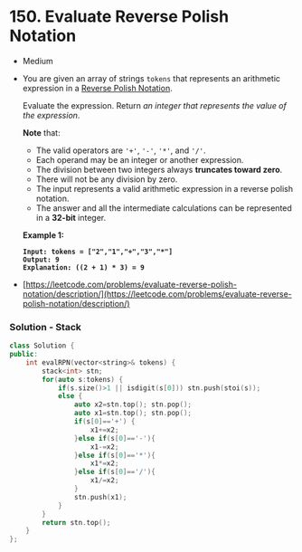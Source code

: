 # 150. Evaluate Reverse Polish Notation

* Medium
*   You are given an array of strings `tokens` that represents an arithmetic expression in a [Reverse Polish Notation](http://en.wikipedia.org/wiki/Reverse\_Polish\_notation).

    Evaluate the expression. Return _an integer that represents the value of the expression_.

    **Note** that:

    * The valid operators are `'+'`, `'-'`, `'*'`, and `'/'`.
    * Each operand may be an integer or another expression.
    * The division between two integers always **truncates toward zero**.
    * There will not be any division by zero.
    * The input represents a valid arithmetic expression in a reverse polish notation.
    * The answer and all the intermediate calculations can be represented in a **32-bit** integer.

    &#x20;

    **Example 1:**

    <pre><code><strong>Input: tokens = ["2","1","+","3","*"]
    </strong><strong>Output: 9
    </strong><strong>Explanation: ((2 + 1) * 3) = 9
    </strong></code></pre>
* [https://leetcode.com/problems/evaluate-reverse-polish-notation/description/](https://leetcode.com/problems/evaluate-reverse-polish-notation/description/)

### Solution - Stack

```cpp
class Solution {
public:
    int evalRPN(vector<string>& tokens) {
        stack<int> stn;
        for(auto s:tokens) {
            if(s.size()>1 || isdigit(s[0])) stn.push(stoi(s));
            else {
                auto x2=stn.top(); stn.pop();
                auto x1=stn.top(); stn.pop();
                if(s[0]=='+') {
                    x1+=x2;
                }else if(s[0]=='-'){
                    x1-=x2;
                }else if(s[0]=='*'){
                    x1*=x2;
                }else if(s[0]=='/'){
                    x1/=x2;
                }
                stn.push(x1);
            }
        }
        return stn.top();
    }
};
```
